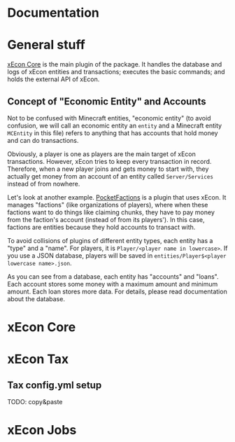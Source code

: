 Documentation
===
# General stuff
[xEcon Core](#xecon-core) is the main plugin of the package. It handles the database and logs of xEcon entities and transactions; executes the basic commands; and holds the external API of xEcon.

## Concept of "Economic Entity" and Accounts
Not to be confused with Minecraft entities, "economic entity" (to avoid confusion, we will call an economic entity an `entity` and a Minecraft entity `MCEntity` in this file) refers to anything that has accounts that hold money and can do transactions.

Obviously, a player is one as players are the main target of xEcon transactions. However, xEcon tries to keep every transaction in record. Therefore, when a new player joins and gets money to start with, they actually get money from an account of an entity called `Server/Services` instead of from nowhere.

Let's look at another example. [PocketFactions](https://github.com/LegendOfMCPE/PocketFactions) is a plugin that uses xEcon. It manages "factions" (like organizations of players), where when these factions want to do things like claiming chunks, they have to pay money from the faction's account (instead of from its players'). In this case, factions are entities because they hold accounts to transact with.

To avoid collisions of plugins of different entity types, each entity has a "type" and a "name". For players, it is `Player/<player name in lowercase>`. If you use a JSON database, players will be saved in `entities/Player$<player lowercase name>.json`.

As you can see from a database, each entity has "accounts" and "loans". Each account stores some money with a maximum amount and minimum amount. Each loan stores more data. For details, please read documentation about the database.

# xEcon Core

# xEcon Tax
## Tax config.yml setup
TODO: copy&paste

# xEcon Jobs
